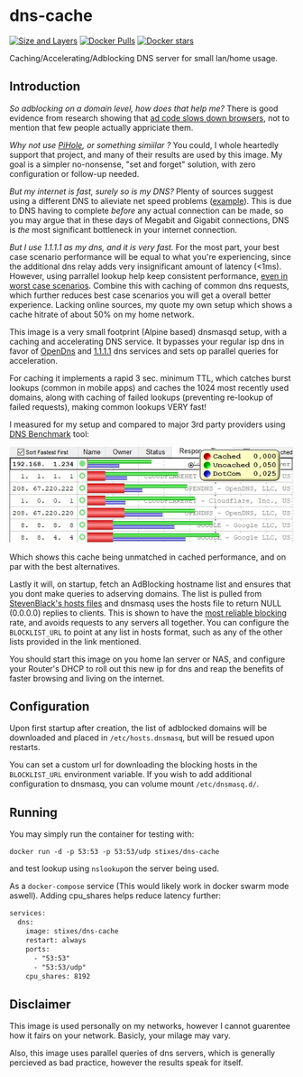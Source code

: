 # dns-cache

[![Size and Layers](https://images.microbadger.com/badges/image/stixes/dns-cache.svg)](https://hub.docker.com/r/stixes/dns-cache)
[![Docker Pulls](https://img.shields.io/docker/pulls/stixes/dns-cache.svg)](https://hub.docker.com/r/stixes/dns-cache/)
[![Docker stars](https://img.shields.io/docker/stars/stixes/dns-cache.svg)](https://hub.docker.com/r/stixes/dns-cache)

Caching/Accelerating/Adblocking DNS server for small lan/home usage.

## Introduction

_So adblocking on a domain level, how does that help me?_ There is good evidence from research showing that [ad code slows down browsers](https://www.bbc.com/news/technology-47252725), not to mention that few people actually appriciate them.

_Why not use [PiHole](https://pi-hole.net/), or something simiilar ?_ You could, I whole heartedly support that project, and many of their results are used by this image. My goal is a simpler no-nonsense, "set and forget" solution, with zero configuration or follow-up needed.

_But my internet is fast, surely so is my DNS?_ Plenty of sources suggest using a different DNS to alieviate net speed problems ([example](https://www.idownloadblog.com/2016/04/29/increase-internet-speed-change-router-dns-settings/)). This is due to DNS having to complete _before_ any actual connection can be made, so you may argue that in these days of Megabit and Gigabit connections, DNS is _the_ most significant bottleneck in your internet connection.

_But I use 1.1.1.1 as my dns, and it is very fast._ For the most part, your best case scenario performance will be equal to what you're experiencing, since the additional dns relay adds very insignificant amount of latency (<1ms). However, using parrallel lookup help keep consistent performance, [even in worst case scenarios](https://ma.ttwagner.com/make-dns-fly-with-dnsmasq-all-servers/). Combine this with caching of common dns requests, which further reduces best case scenarios you will get a overall better experience. Lacking online sources, my quote my own setup which shows a cache hitrate of about 50% on my home network.

This image is a very small footprint (Alpine based) dnsmasqd setup, with a caching and accelerating DNS service. It bypasses your regular isp dns in favor of [OpenDns](https://www.opendns.com/) and [1.1.1.1](https://1.1.1.1/) dns services and sets op parallel queries for acceleration.

For caching it implements a rapid 3 sec. minimum TTL, which catches burst lookups (common in mobile apps) and caches the 1024 most recently used domains, along with caching of failed lookups (preventing re-lookup of failed requests), making common lookups VERY fast!

I measured for my setup and compared to major 3rd party providers using [DNS Benchmark](https://www.grc.com/dns/benchmark.htm) tool:

![benchmark results](dns-bench.jpg)

Which shows this cache being unmatched in cached performance, and on par with the best alternatives.

Lastly it will, on startup, fetch an AdBlocking hostname list and ensures that you dont make queries to adserving domains. The list is pulled from [StevenBlack's hosts files](https://github.com/StevenBlack/hosts) and dnsmasq uses the hosts file to return NULL (0.0.0.0) replies to clients. This is shown to have the [most reliable blocking](https://docs.pi-hole.net/ftldns/blockingmode/) rate, and avoids requests to any  servers all together. You can configure the `BLOCKLIST_URL` to point at any list in hosts format, such as any of the other lists provided in the link mentioned.

You should start this image on you home lan server or NAS, and configure your Router's DHCP to roll out this new ip for dns and reap the benefits of faster browsing and living on the internet.

## Configuration

Upon first startup after creation, the list of adblocked domains will be downloaded and placed in `/etc/hosts.dnsmasq`, but will be resued upon restarts.

You can set a custom url for downloading the blocking hosts in the `BLOCKLIST_URL` environment variable.
If you wish to add additional configuration to dnsmasq, you can volume mount `/etc/dnsmasq.d/`. 

## Running

You may simply run the container for testing with:

    docker run -d -p 53:53 -p 53:53/udp stixes/dns-cache

and test lookup using `nslookup`on the server being used.

As a `docker-compose` service (This would likely work in docker swarm mode aswell). Adding cpu_shares helps reduce latency further:

    services:
      dns:
        image: stixes/dns-cache
        restart: always
        ports:
          - "53:53"
          - "53:53/udp"
        cpu_shares: 8192

## Disclaimer

This image is used personally on my networks, however I cannot guarentee how it fairs on your network. Basicly, your milage may vary. 

Also, this image uses parallel queries of dns servers, which is generally percieved as bad practice, however the results speak for itself.
